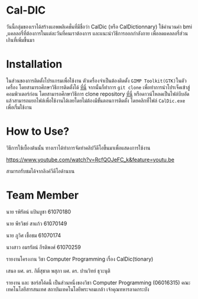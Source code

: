 # Cal-DIC
วันนี้กลุ่มของเราได้สร้างแอพพลิเคชั่นที่มีชื่อว่า CalDic (หรือ CalDictionnary) ใช้คำนวนค่า bmi ,แคลลอรี่ที่ต้องการในแต่ละวันที่คนเราต้องการ และแนะนำวิธีการออกกำลังกาย
เพื่อลดแคลลอรี่ส่วนเกินที่เพิ่มขึ้นมา
# Installation
ในส่วนของการติดตั้งโปรแกรมเพื่อใช้งาน ตัวเครื่องจำเป็นต้องติดตั้ง `GIMP Toolkit(GTK)`ในตัวเครื่อง โดยสามารถศึกษาวิธีการติดตั้งได้
[ที่นี่](https://github.com/GtkSharp/GtkSharp/wiki/Installing-Gtk-on-Windows) จากนั้นก็ทำการ `git clone`  เพื่อทำการนำโปรเจ็คเข้าสู่คอมพิวเตอร์ก่อน
โดยสามารถศึกษาวิธีการ clone repository [ที่นี่](https://help.github.com/articles/cloning-a-repository/)
หรือดาวน์โหลดเป็นไฟล์บีบอัดแล้วสามารถแยกไฟล์เพื่อใช้งานได้เลยโดยไม่ต้องมีขั้นตอนการติดตั้ง โดยคลิกที่ไฟล์ `CalDic.exe` เพื่อเรื่มใช้งาน
# How to Use?
วิธีการใช้เบื้องต้นนั้น ทางเราได้ทำการจัดทำคลิปวีดีโอขึ้นมาเพื่อแสดงการใช้งาน

https://www.youtube.com/watch?v=RcfQOJeFC_k&feature=youtu.be

สามารถรับชมได้จากลิงค์วีดีโอด้านบน
# Team Member

นาย รพิรัตน์ แป้นบูชา 61070180

นาย พีรวิชย์ สาแก้ว 61070149

นาย ภูวิศ เชื้อชม 61070174

นางสาว อมรรัตน์ กีรติพงศ์ 61070259

รายงานโครงงาน วิชา Computer Programming เรื่อง CalDic(tionary)

เสนอ ผศ. ดร. กิติ์สุชาต พสุภา ผศ. ดร. ปานวิทย์ ธุวะนุติ

รายงาน และ ซอร์สโค้ดนี้  เป็นส่วนหนึ่งของวิชา Computer Programming (06016315) คณะเทคโนโลยีสารสนเทศ สถาบันเทคโนโลยีพระจอมเกล้า เจ้าคุณทหารลาดกระบัง
